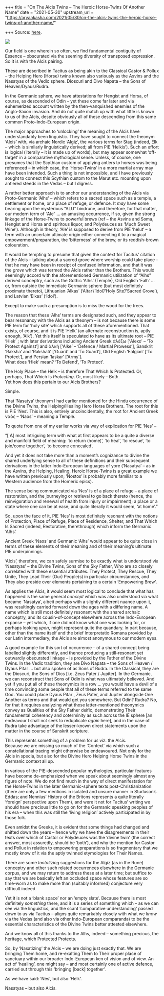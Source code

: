 +++
title = "On The Alcis Twins – The Heroic Horse-Twins Of Another Name"
date = "2021-05-30"
upstream_url = "https://aryaakasha.com/2021/05/30/on-the-alcis-twins-the-heroic-horse-twins-of-another-name/"

+++
Source: [here](https://aryaakasha.com/2021/05/30/on-the-alcis-twins-the-heroic-horse-twins-of-another-name/).

![](https://aryaakasha.files.wordpress.com/2021/05/castor_pollux_vichot1.jpg?w=768)

Our field is one wherein so often, we find fundamental contiguity of
Essence – obscurated via the seeming diversity of transposed expression.
So it is with the Alcis pairing.

These are described in Tacitus as being akin to the Classical Castor &
Pollux – the Helping Hero (Horse) twins known also variously as the
Asvins and the Nasatyas of the Vedic sphere. Dioscuri and Divo Napata –
the Sons of Heaven/Dyaus/Rudra.

In the Germanic sphere, we have attestations for Hengist and Horsa, of
course, as descended of Odin – yet these come far later and via
euhemerized account written by the then-vanquished enemies of the
Anglo-Saxon invasion. And do not quite match up with what little is
known to us of the Alcis, despite obviously all of these descending from
this same common Proto-Indo-European origin.

The major approaches to ‘unlocking’ the meaning of the Alcis have
understandably been linguistic. They have sought to connect the theonym
‘Alcis’ with, via archaic Nordic ‘Algiz’, the various terms for Stag
(indeed, Elk – which is similarly linguistically derived; all from PIE
‘Helkis’). Such an effort is logical (literally – it is made up of
words), but may appear somewhat ‘off-target’ in a comparative
mythological sense. Unless, of course, one presumes that the Scythian
custom of applying antlers to horses was being referenced – in which
case, the ‘Horse-Twins’ in a more martial array may have been intended.
Such a thing is not impossible, and I have previously sought to connect
this Scythian custom to the Marut etc. mounting upon antlered steeds in
the Vedas – but I digress.

A rather better approach is to anchor our understanding of the Alcis via
Proto-Germanic ‘Alhs’ – which refers to a sacred space such as a temple,
a settlement or home, or a place of refuge, or defence. It *may* have
some bearing upon the mysterious “ALU” bindrune, and therefore, for that
matter, our modern term of “Ale” … an amusing occurrence, if so, given
the strong linkage of the Horse-Twins to powerful brews (ref – the
Asvins and Soma, Hengist and Horsa and spiritous liquor, and Polydeuces
as ‘Much Sweet Wine’). Although in theory, ‘Ale’ is supposed to derive
from PIE ‘helut’ – a term with an uncertain ultimate origin either
connecting it to a magical empowerment/preparation, the ‘bitterness’ of
the brew, or its reddish-brown colouration.

It would be tempting to presume that given the context for Tacitus’
citation of the Alcis – talking about a sacred grove where worship could
take place – that he may have been in receipt of confused information,
and that it was the *grove* which was termed the Alcis rather than the
Brothers. This would seemingly accord with the aforementioned Germanic
utilization of “Alhs” derived conceptry, such as the Gothic ‘Alhs’
(Temple), Old English ‘Ealh’ … or, from outside the immediate Germanic
sphere (but most definitely proximate thereto), Lithuanian ‘Alkas’
(‘Altar’/’Idol’/’Holy Site’/’Sacred Grove’), and Latvian ‘Elkas’
(‘Idol’).

Except to make such a presumption is to miss the wood for the trees.

The reason that these ‘Alhs’ terms are designated such, and they appear
to bear resonancy with the Alcis as a theonym – is not because there is
some PIE term for ‘holy site’ which supports all of these
aforementioned. That exists, of course, and it is PIE ‘Helk’ (an
alternate reconstruction is, aptly enough, ‘Alk’). Yet this itself is
speculated to have as its ultimate root – PIE ‘Hlek’ ; with later
derivations including Ancient Greek ἀλέξω \[‘Alexo’ – ‘To Protect
Against’\] and ἀλκή \[‘Alke’ – ‘Defence / Martial Prowess’\], Sanskrit
‘Raksha’ and ‘Rakshati’ \[‘Guard’ and ‘To Guard’\], Old English
‘Ealgian’ \[‘To Protect’\], and Persian ‘Iaskar’ \[‘Army’\].  
What does ‘Hlek’ mean? ‘To Defend’, ‘To Protect’.

The Holy Place – the Helk – is therefore That Which Is Protected. Or,
perhaps, That Which Is *Protecting*. Or, most likely – Both.  
Yet how does this pertain to our Alcis Brothers?

Simple.

That ‘Nasatya’ theonym I had earlier mentioned for the Hindu occurrence
of the Divine Twins, the Helping/Healing Hero Horse Brothers. The root
for this is PIE ‘Nes’. This is also, entirely uncoincidentally, the root
for Ancient Greek ναός – ‘Naos’ – meaning a Temple.

To quote from one of my earlier works via way of explication for PIE
‘Nes’ –

“\[ A\] most intriguing term with what at first appears to be a quite a
diverse and manifold field of meaning: ‘to return (home)’, ‘to heal’,
‘to rescue’, ‘to join/come together’, ‘to become concealed’.

And yet it does not take more than a moment’s cognizance to divine the
shared underlying sense to all of these definitions and their subsequent
derivations in the latter Indo-European languages of yore (‘Nasatya’ –
as in the Asvins, the Helping, Healing, Heroic Horse-Twins is a great
example we have written previously upon; ‘Nostos’ is probably more
familiar to a Western audience from the Homeric epics).

The sense being communicated via ‘Nes’ is of a place of refuge – a place
of restoration, and the journeying or retrieval to go back thereto
(hence, the reinvigoration and renewal of health from injury or
impairment); a place or a state where one can be at ease, and quite
literally it would seem, ‘at home’.”

So, upon the face of it, PIE ‘Nes’ is most definitely resonant with the
notions of Protection, Place of Refuge, Place of Residence, Shelter, and
That Which Is Sacred (indeed, Restorative, therethrough) which inform
the Germanic ‘Alhs’.

Ancient Greek ‘Naos’ and Germanic ‘Alhs’ would appear to be quite close
in terms of these elements of their meaning and of their meaning’s
ultimate PIE underpinnings.

‘Alcis’, therefore, we can safely surmise to be exactly what is
understood via ‘Nasatyas’ – the Divine Twins, Sons of the Sky Father,
Who are so closely correlated with these essential attributes. They
Protect, They Rescue, They Unite, They Lead Their (Our) People(s) in
particular circumstances, and They also preside over elements pertaining
to a certain ‘Empowering Brew’.

As applies the Alcis, it would seem most logical to conclude that what
has happened is the same general *concept* which was also understood via
what became ‘Nasatya’, albeit perhaps with a slightly different nuance
upon it, was resultingly carried forward down the ages with a differing
name. A name which is still most definitely resonant with the shared
archaic conceptry, and its cousin-of-concept elsewhere across the
Indo-European expanse – yet which, if one did not know what one was
looking for, or perhaps looking *upon*, might represent quite the
quandary. In part because, other than the name itself and the brief
Interpretatio Romana provided by our Latin intermediary, the Alcis are
almost anonymous to our modern eyes.

A good example for this sort of occurrence – of a shared concept being
labelled slightly differently, and thence producing a still-resonant yet
outwardly obscurated linkage – is provided by the Father of the Divine
Twins. In the Vedic tradition, they are Divo Napata – the Sons of Heaven
/ Dyaus Pitar … but also spoken of as Sons of Rudra. In the Classical,
they are the Dioscuri, the Sons of Dios \[i.e. Zeus Pater / Jupiter\].
In the Germanic, we can reconstruct that Sons of Odin is what was
ultimately believed. And yet if you put all of these theonymics in a row
… you would have a devil of a time convincing some people that all of
these terms referred to the same God. You could place Dyaus Pitar , Zeus
Pater, and Jupiter alongside One Another as terms and that would get you
somewhere. But Odin? Rudra? No, for that it requires analyzing what
those latter-mentioned theonymics convey as Qualities of the Sky Father
deific, demonstrating Their fundamental coherency and coterminity as
such across the IE sphere \[an endeavour I shall not seek to reduplicate
*again* here\], and in the case of Rudra take advantage of the
lesser-known direct statements upon the matter in the course of Sanskrit
scripture.

This represents something of a problem for us viz. the Alcis.  
Because we are missing so much of the ‘Context’ via which such a
constellational tracing might otherwise be endeavoured. Not only for the
Alcis in specia, but also for the Divine Hero Helping Horse Twins in the
Germanic context all up.

In various of the PIE-descended popular mythologies, particular features
have become de-emphasized when we speak about seemingly almost any
figure of note. We do not find much in the way of direct manifestation
for the Horse-Twins in the later Germanic-sphere texts
post-Christianization (there are only a few mentions in isolated and
unsure manner in Sturluson’s Eddas; and Nennius’ History of the Britons
represents a quite literally ‘foreign’ perspective upon Them), and were
it not for Tacitus’ writing we should have precious little to go on for
the Germanic speaking peoples of his era – when this was still the
‘living religion’ actively participated in by those folk.

Even amidst the Greeks, it is evident that some things had changed and
shifted down the years – hence why we have the disagreements in their
texts over which of Castor or Polydeuces was the ‘divine twin’ (the
correct answer, most assuredly, should be ‘both’), and why the mention
for Castor and Pollux in relation to empowering preparations is so
fragmentary that we mostly know of it via the aptly twinned etymologies
for Their Names.

There are some *tantalizing* suggestions for the Algiz (as in the Rune)
conceptry and other such related occurrences elsewhere in the Germanic
corpus, and we may return to address these at a later time; but suffice
to say that we are basically left an occluded space whose features are
so time-worn as to make more than (suitably informed) conjecture very
difficult indeed.

Yet it is not a ‘blank space’ nor an ’empty slate’. Because there is
most definitely *something* there, and it is a series of something which
– as we can see via the linguistics, and the scant ‘comparative
understanding’ passed down to us via Tacitus – aligns quite remarkably
closely with what we *know* via the Vedas (and also via other
Indo-European comparanda) to be the essential characteristics of the
Divine Twins better attested elsewhere.

And we know all of this thanks to the Alhs, indeed – something precious,
the heritage, which Protected Protects.

So, by ‘Nasatizing’ the Alcis – we are doing just exactly that. We are
bringing Them home, and re-exalting Them to Their proper place of
sanctuary within our broader Indo-European ken of vision and of view. An
act of ‘healing’, one might say – and most certainly one of active
defence, carried out through this ‘bringing \[back\] together’.

As we have said: ‘Nes’, but also ‘Helk’.

Nasatyas – but also Alcis.
